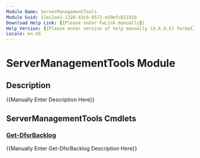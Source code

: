 ```yaml
---
Module Name: ServerManagementTools
Module Guid: 11ec2a41-1320-43cb-8572-e59efcb2191b
Download Help Link: {{Please enter FwLink manually}}
Help Version: {{Please enter version of help manually (X.X.X.X) format}}
Locale: en-US
---
```


# ServerManagementTools Module
## Description
{{Manually Enter Description Here}}

## ServerManagementTools Cmdlets
### [Get-DfsrBacklog](Get-DfsrBacklog.md)
{{Manually Enter Get-DfsrBacklog Description Here}}

